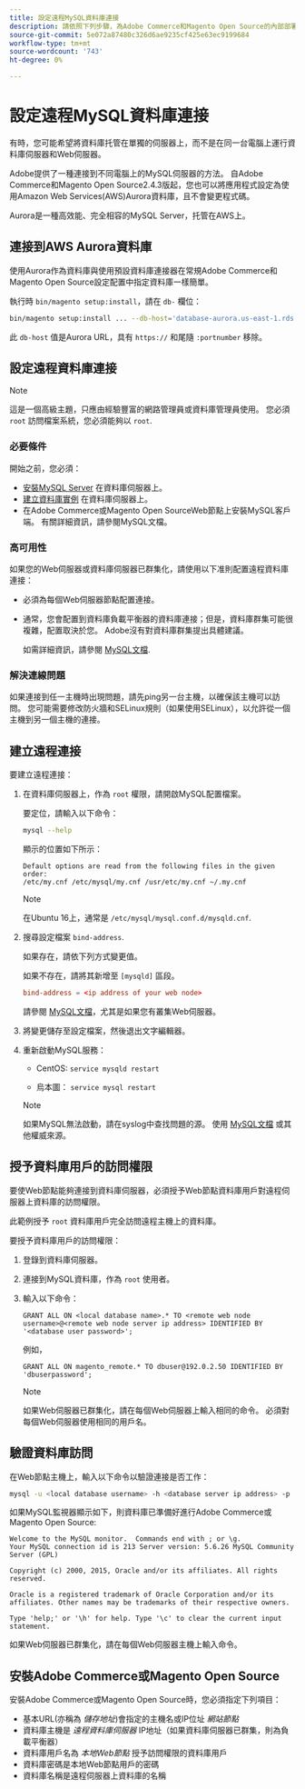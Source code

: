 ```yaml
---
title: 設定遠程MySQL資料庫連接
description: 請依照下列步驟，為Adobe Commerce和Magento Open Source的內部部署安裝設定遠端資料庫連線。
source-git-commit: 5e072a87480c326d6ae9235cf425e63ec9199684
workflow-type: tm+mt
source-wordcount: '743'
ht-degree: 0%

---
```



# 設定遠程MySQL資料庫連接

有時，您可能希望將資料庫托管在單獨的伺服器上，而不是在同一台電腦上運行資料庫伺服器和Web伺服器。

Adobe提供了一種連接到不同電腦上的MySQL伺服器的方法。 自Adobe Commerce和Magento Open Source2.4.3版起，您也可以將應用程式設定為使用Amazon Web Services(AWS)Aurora資料庫，且不會變更程式碼。

Aurora是一種高效能、完全相容的MySQL Server，托管在AWS上。

## 連接到AWS Aurora資料庫

使用Aurora作為資料庫與使用預設資料庫連接器在常規Adobe Commerce和Magento Open Source設定配置中指定資料庫一樣簡單。

執行時 `bin/magento setup:install`，請在 `db-` 欄位：

```bash
bin/magento setup:install ... --db-host='database-aurora.us-east-1.rds.amazonaws.com' --db-name='magento2' --db-user='username' --db-password='password' ...
```

此 `db-host` 值是Aurora URL，具有 `https://` 和尾隨 `:portnumber`  移除。

## 設定遠程資料庫連接

>[!NOTE]
>
>這是一個高級主題，只應由經驗豐富的網路管理員或資料庫管理員使用。 您必須 `root` 訪問檔案系統，您必須能夠以 `root`.

### 必要條件

開始之前，您必須：

* [安裝MySQL Server](mysql.md) 在資料庫伺服器上。
* [建立資料庫實例](mysql.md#configuring-the-database-instance) 在資料庫伺服器上。
* 在Adobe Commerce或Magento Open SourceWeb節點上安裝MySQL客戶端。 有關詳細資訊，請參閱MySQL文檔。

### 高可用性

如果您的Web伺服器或資料庫伺服器已群集化，請使用以下准則配置遠程資料庫連接：

* 必須為每個Web伺服器節點配置連接。
* 通常，您會配置到資料庫負載平衡器的資料庫連接；但是，資料庫群集可能很複雜，配置取決於您。 Adobe沒有對資料庫群集提出具體建議。

   如需詳細資訊，請參閱 [MySQL文檔](https://dev.mysql.com/doc/refman/5.6/en/mysql-cluster.html).

### 解決連線問題

如果連接到任一主機時出現問題，請先ping另一台主機，以確保該主機可以訪問。 您可能需要修改防火牆和SELinux規則（如果使用SELinux），以允許從一個主機到另一個主機的連接。

## 建立遠程連接

要建立遠程連接：

1. 在資料庫伺服器上，作為 `root` 權限，請開啟MySQL配置檔案。

   要定位，請輸入以下命令：

   ```bash
   mysql --help
   ```

   顯示的位置如下所示：

   ```terminal
   Default options are read from the following files in the given order:
   /etc/my.cnf /etc/mysql/my.cnf /usr/etc/my.cnf ~/.my.cnf
   ```

   >[!NOTE]
   >
   >在Ubuntu 16上，通常是 `/etc/mysql/mysql.conf.d/mysqld.cnf`.

1. 搜尋設定檔案 `bind-address`.

   如果存在，請依下列方式變更值。

   如果不存在，請將其新增至 `[mysqld]` 區段。

   ```conf
   bind-address = <ip address of your web node>
   ```

   請參閱 [MySQL文檔](https://dev.mysql.com/doc/refman/5.6/en/server-options.html)，尤其是如果您有叢集Web伺服器。

1. 將變更儲存至設定檔案，然後退出文字編輯器。
1. 重新啟動MySQL服務：

   * CentOS: `service mysqld restart`

   * 烏本圖： `service mysql restart`
   >[!NOTE]
   >
   >如果MySQL無法啟動，請在syslog中查找問題的源。 使用 [MySQL文檔](https://dev.mysql.com/doc/refman/5.6/en/server-options.html#option_mysqld_bind-address) 或其他權威來源。

## 授予資料庫用戶的訪問權限

要使Web節點能夠連接到資料庫伺服器，必須授予Web節點資料庫用戶對遠程伺服器上資料庫的訪問權限。

此範例授予 `root` 資料庫用戶完全訪問遠程主機上的資料庫。

要授予資料庫用戶的訪問權限：

1. 登錄到資料庫伺服器。
1. 連接到MySQL資料庫，作為 `root` 使用者。
1. 輸入以下命令：

   ```shell
   GRANT ALL ON <local database name>.* TO <remote web node username>@<remote web node server ip address> IDENTIFIED BY '<database user password>';
   ```

   例如，

   ```shell
   GRANT ALL ON magento_remote.* TO dbuser@192.0.2.50 IDENTIFIED BY 'dbuserpassword';
   ```

   >[!NOTE]
   >
   >如果Web伺服器已群集化，請在每個Web伺服器上輸入相同的命令。 必須對每個Web伺服器使用相同的用戶名。

## 驗證資料庫訪問

在Web節點主機上，輸入以下命令以驗證連接是否工作：

```bash
mysql -u <local database username> -h <database server ip address> -p
```

如果MySQL監視器顯示如下，則資料庫已準備好進行Adobe Commerce或Magento Open Source:

```terminal
Welcome to the MySQL monitor.  Commands end with ; or \g.
Your MySQL connection id is 213 Server version: 5.6.26 MySQL Community Server (GPL)

Copyright (c) 2000, 2015, Oracle and/or its affiliates. All rights reserved.

Oracle is a registered trademark of Oracle Corporation and/or its affiliates. Other names may be trademarks of their respective owners.

Type 'help;' or '\h' for help. Type '\c' to clear the current input statement.
```

如果Web伺服器已群集化，請在每個Web伺服器主機上輸入命令。

## 安裝Adobe Commerce或Magento Open Source

安裝Adobe Commerce或Magento Open Source時，您必須指定下列項目：

* 基本URL(亦稱為 *儲存地址*)會指定的主機名或IP位址 *網站節點*
* 資料庫主機是 *遠程資料庫伺服器* IP地址（如果資料庫伺服器已群集，則為負載平衡器）
* 資料庫用戶名為 *本地Web節點* 授予訪問權限的資料庫用戶
* 資料庫密碼是本地Web節點用戶的密碼
* 資料庫名稱是遠程伺服器上資料庫的名稱
